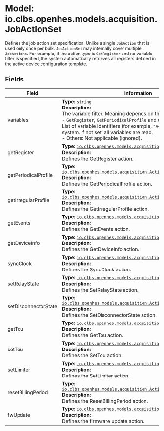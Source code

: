 # Model: io.clbs.openhes.models.acquisition.JobActionSet

Defines the job action set specification.
 Unlike a single `JobAction` that is used only once per bulk. `JobActionSet` may internally cover multiple `JobActions`.
 For example, if the action type is `GetRegister` and no variable filter is specified, the system automatically retrieves all registers defined in the active device configuration template.

## Fields

| Field | Information |
| --- | --- |
| variables | <b>Type:</b> `string`<br><b>Description:</b><br>The variable filter. Meaning depends on the action type:<br>  - `GetRegister`, `GetPeriodicalProfile` and `GetIrregularProfile`: List of variable identifiers (for example, `"A+"`) defined in the system. If not set, all variables are read.<br> - Others: Not applicable (ignored). |
| getRegister | <b>Type:</b> [`io.clbs.openhes.models.acquisition.ActionGetRegister`](model-io-clbs-openhes-models-acquisition-actiongetregister.md)<br><b>Description:</b><br>Defines the GetRegister action. |
| getPeriodicalProfile | <b>Type:</b> [`io.clbs.openhes.models.acquisition.ActionGetPeriodicalProfile`](model-io-clbs-openhes-models-acquisition-actiongetperiodicalprofile.md)<br><b>Description:</b><br>Defines the GetPeriodicalProfile action. |
| getIrregularProfile | <b>Type:</b> [`io.clbs.openhes.models.acquisition.ActionGetIrregularProfile`](model-io-clbs-openhes-models-acquisition-actiongetirregularprofile.md)<br><b>Description:</b><br>Defines the GetIrregularProfile action. |
| getEvents | <b>Type:</b> [`io.clbs.openhes.models.acquisition.ActionGetEvents`](model-io-clbs-openhes-models-acquisition-actiongetevents.md)<br><b>Description:</b><br>Defines the GetEvents action. |
| getDeviceInfo | <b>Type:</b> [`io.clbs.openhes.models.acquisition.ActionGetDeviceInfo`](model-io-clbs-openhes-models-acquisition-actiongetdeviceinfo.md)<br><b>Description:</b><br>Defines the GetDeviceInfo action. |
| syncClock | <b>Type:</b> [`io.clbs.openhes.models.acquisition.ActionSyncClock`](model-io-clbs-openhes-models-acquisition-actionsyncclock.md)<br><b>Description:</b><br>Defines the SyncClock action. |
| setRelayState | <b>Type:</b> [`io.clbs.openhes.models.acquisition.ActionSetRelayState`](model-io-clbs-openhes-models-acquisition-actionsetrelaystate.md)<br><b>Description:</b><br>Defines the SetRelayState action. |
| setDisconnectorState | <b>Type:</b> [`io.clbs.openhes.models.acquisition.ActionSetDisconnectorState`](model-io-clbs-openhes-models-acquisition-actionsetdisconnectorstate.md)<br><b>Description:</b><br>Defines the SetDisconnectorState action. |
| getTou | <b>Type:</b> [`io.clbs.openhes.models.acquisition.ActionGetTou`](model-io-clbs-openhes-models-acquisition-actiongettou.md)<br><b>Description:</b><br>Defines the GetTou action. |
| setTou | <b>Type:</b> [`io.clbs.openhes.models.acquisition.ActionSetTou`](model-io-clbs-openhes-models-acquisition-actionsettou.md)<br><b>Description:</b><br>Defines the SetTou action.. |
| setLimiter | <b>Type:</b> [`io.clbs.openhes.models.acquisition.ActionSetLimiter`](model-io-clbs-openhes-models-acquisition-actionsetlimiter.md)<br><b>Description:</b><br>Defines the SetLimiter action. |
| resetBillingPeriod | <b>Type:</b> [`io.clbs.openhes.models.acquisition.ActionResetBillingPeriod`](model-io-clbs-openhes-models-acquisition-actionresetbillingperiod.md)<br><b>Description:</b><br>Defines the ResetBillingPeriod action. |
| fwUpdate | <b>Type:</b> [`io.clbs.openhes.models.acquisition.ActionFwUpdate`](model-io-clbs-openhes-models-acquisition-actionfwupdate.md)<br><b>Description:</b><br>Defines the firmware update action. |

